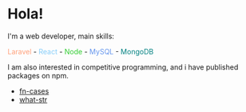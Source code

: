 # Hola!

I'm a web developer, main skills:


<span style="color: lightsalmon">Laravel</span> - <span style="color: lightskyblue;">React</span> - <span style="color: limegreen;">Node</span> - <span style="color: cornflowerblue;">MySQL</span> - <span style="color: teal;">MongoDB</span>

I am also interested in competitive programming, and i have published packages on npm.
<ul>
 <li><a href="https://www.npmjs.com/package/fn-cases">fn-cases</a></li>
 <li><a href="https://www.npmjs.com/package/what-str">what-str</a></li>
</ul>

<!--
## Stats

<p><img align="left" src="https://nic-riv.vercel.app/api?username=NicRiv&show_icons=true&locale=en&theme=solarized-light" alt="NicRiv" /></p>
<p><img align="center" src="https://nic-riv.vercel.app/api/top-langs?username=NicRiv&show_icons=true&locale=en&layout=compact&theme=solarized-light" alt="NicRiv" /></p>
-->
